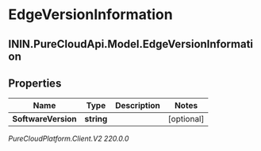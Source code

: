 # EdgeVersionInformation

## ININ.PureCloudApi.Model.EdgeVersionInformation

## Properties

|Name | Type | Description | Notes|
|------------ | ------------- | ------------- | -------------|
| **SoftwareVersion** | **string** |  | [optional] |



_PureCloudPlatform.Client.V2 220.0.0_
